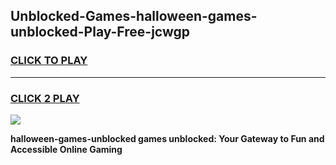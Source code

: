 
## Unblocked-Games-halloween-games-unblocked-Play-Free-jcwgp
<h3>
<a href="https://premium76.site?title=halloween-games-unblocked&ref=23A">CLICK TO PLAY</a></h3>
<hr>

<h3>
<a href="https://premium76.site?title=halloween-games-unblocked&ref=23A">CLICK 2 PLAY</a>
  
</h3>

<a href="https://premium76.site?title=halloween-games-unblocked&ref=23A"><img src="https://clearcache.store/games.png"></a>


**halloween-games-unblocked games unblocked: Your Gateway to Fun and Accessible Online Gaming**
